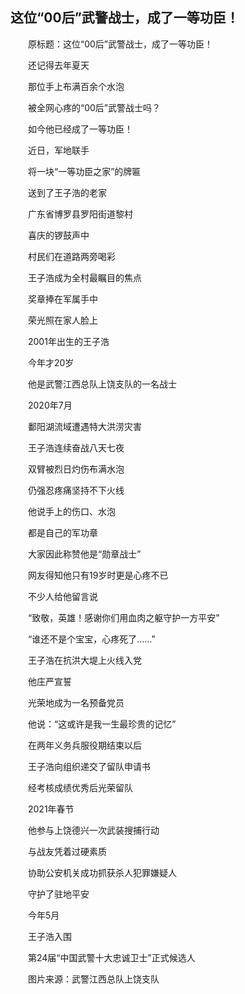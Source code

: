 ## 这位“00后”武警战士，成了一等功臣！
　　原标题：这位“00后”武警战士，成了一等功臣！

　　还记得去年夏天

　　那位手上布满百余个水泡

　　被全网心疼的“00后”武警战士吗？

　　如今他已经成了一等功臣！

　　近日，军地联手

　　将一块“一等功臣之家”的牌匾

　　送到了王子浩的老家

　　广东省博罗县罗阳街道黎村

　　喜庆的锣鼓声中

　　村民们在道路两旁喝彩

　　王子浩成为全村最瞩目的焦点

　　奖章捧在军属手中

　　荣光照在家人脸上

　　2001年出生的王子浩

　　今年才20岁

　　他是武警江西总队上饶支队的一名战士

　　2020年7月

　　鄱阳湖流域遭遇特大洪涝灾害

　　王子浩连续奋战八天七夜

　　双臂被烈日灼伤布满水泡

　　仍强忍疼痛坚持不下火线

　　他说手上的伤口、水泡

　　都是自己的军功章

　　大家因此称赞他是“勋章战士”

　　网友得知他只有19岁时更是心疼不已

　　不少人给他留言说

　　“致敬，英雄！感谢你们用血肉之躯守护一方平安”

　　“谁还不是个宝宝，心疼死了……”

　　王子浩在抗洪大堤上火线入党

　　他庄严宣誓

　　光荣地成为一名预备党员

　　他说：“这或许是我一生最珍贵的记忆”

　　在两年义务兵服役期结束以后

　　王子浩向组织递交了留队申请书

　　经考核成绩优秀后光荣留队

　　2021年春节

　　他参与上饶德兴一次武装搜捕行动

　　与战友凭着过硬素质

　　协助公安机关成功抓获杀人犯罪嫌疑人

　　守护了驻地平安

　　今年5月

　　王子浩入围

　　第24届“中国武警十大忠诚卫士”正式候选人

　　图片来源：武警江西总队上饶支队

